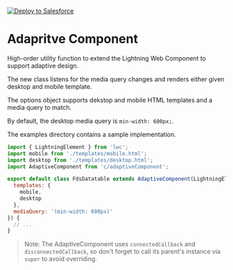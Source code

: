<a href="https://githubsfdeploy.herokuapp.com">
  <img alt="Deploy to Salesforce"
       src="https://raw.githubusercontent.com/afawcett/githubsfdeploy/master/deploy.png">
</a>

# Adapritve Component

High-order utility function to extend the Lightning Web Component to support adaptive design.

The new class listens for the media query changes and renders either given desktop and mobile template.

The options object supports dekstop and mobile HTML templates and a media query to match.

By default, the desktop media query is `min-width: 600px;`.

The examples directory contains a sample implementation.

```js
import { LightningElement } from 'lwc';
import mobile from './templates/mobile.html';
import desktop from './templates/desktop.html';
import AdaptiveComponent from 'c/adaptiveComponent';

export default class FdsDatatable extends AdaptiveComponent(LightningElement, {
  templates: {
    mobile,
    desktop
  },
  mediaQuery: '(min-width: 600px)'
}) {
  // ...
}
```

> Note: The AdaptiveComponent uses `connectedCallback` and `disconnectedCallback`, so don't forget to call its parent's instance via `super` to avoid overriding.

